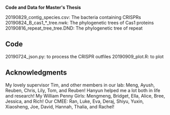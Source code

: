 **Code and Data for Master's Thesis**

20190829_contig_species.csv: The bacteria containing CRISPRs
20190824_B_cas1_*_tree.nwk: The phylogenetic trees of Cas1 proteins
20190816_repeat_tree_tree.DND: The phylogenetic tree of repeat

## Code
20190724_json.py: to process the CRISPR outfiles 
20190909_plot.R: to plot

## Acknowledgments
My lovely supervisor Tim, and other members in our lab: Meng, Ayush, Reuben, Chris, Lily, Tom, and Reuben!
Hanyun helped me a lot both in life and research!
My William Penny Girls: Mengmeng, Bridget, Ella, Alice, Bree, Jessica, and Rich!
Our CMEE: Ran, Luke, Eva, Deraj, Shiyu, Yuxin, Xiaosheng, Joe, David, Hannah, Thalia, and Rachel!